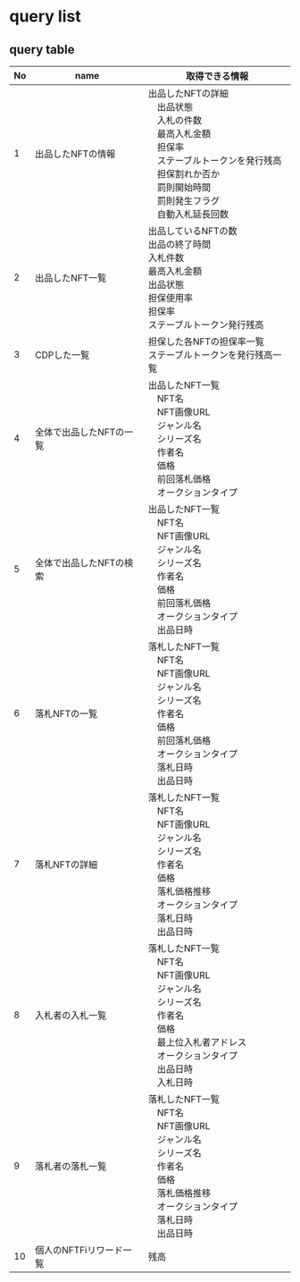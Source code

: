 # query list

## query table

|No |name          |取得できる情報                                                                                 |
|---|--------------|----------------------------------------------------------------------------------------|
|1  |出品したNFTの情報    |出品したNFTの詳細<br> 　出品状態<br> 　入札の件数<br> 　最高入札金額<br> 　担保率<br> 　ステーブルトークンを発行残高<br> 　担保割れか否か<br> 　罰則開始時間<br> 　罰則発生フラグ<br> 　自動入札延長回数<br>|
|2  |出品したNFT一覧     |出品しているNFTの数<br> 出品の終了時間<br> 入札件数<br> 最高入札金額<br> 出品状態<br> 担保使用率<br> 担保率<br> ステーブルトークン発行残高<br>|
|3  |CDPした一覧       |担保した各NFTの担保率一覧<br> ステーブルトークンを発行残高一覧<br>                                                 |
|4  |全体で出品したNFTの一覧 |出品したNFT一覧<br> 　NFT名<br> 　NFT画像URL<br> 　ジャンル名<br> 　シリーズ名<br> 　作者名<br> 　価格<br> 　前回落札価格<br> 　オークションタイプ<br>|
|5  |全体で出品したNFTの検索 |出品したNFT一覧<br> 　NFT名<br> 　NFT画像URL<br> 　ジャンル名<br> 　シリーズ名<br> 　作者名<br> 　価格<br> 　前回落札価格<br> 　オークションタイプ<br> 　出品日時<br>|
|6  |落札NFTの一覧      |落札したNFT一覧<br> 　NFT名<br> 　NFT画像URL<br> 　ジャンル名<br> 　シリーズ名<br> 　作者名<br> 　価格<br> 　前回落札価格<br> 　オークションタイプ<br> 　落札日時<br> 　出品日時<br>|
|7  |落札NFTの詳細      |落札したNFT一覧<br> 　NFT名<br> 　NFT画像URL<br> 　ジャンル名<br> 　シリーズ名<br> 　作者名<br> 　価格<br> 　落札価格推移<br> 　オークションタイプ<br> 　落札日時<br> 　出品日時<br>|
|8  |入札者の入札一覧      |落札したNFT一覧<br> 　NFT名<br> 　NFT画像URL<br> 　ジャンル名<br> 　シリーズ名<br> 　作者名<br> 　価格<br> 　最上位入札者アドレス<br> 　オークションタイプ<br> 　出品日時<br> 　入札日時<br>|
|9  |落札者の落札一覧      |落札したNFT一覧<br> 　NFT名<br> 　NFT画像URL<br> 　ジャンル名<br> 　シリーズ名<br> 　作者名<br> 　価格<br> 　落札価格推移<br> 　オークションタイプ<br> 　落札日時<br> 　出品日時<br>|
|10 |個人のNFTFiリワード一覧|残高                                                                                      |
